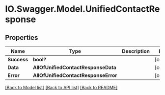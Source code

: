 # IO.Swagger.Model.UnifiedContactResponse
## Properties

Name | Type | Description | Notes
------------ | ------------- | ------------- | -------------
**Success** | **bool?** |  | [optional] 
**Data** | **AllOfUnifiedContactResponseData** |  | [optional] 
**Error** | **AllOfUnifiedContactResponseError** |  | [optional] 

[[Back to Model list]](../README.md#documentation-for-models) [[Back to API list]](../README.md#documentation-for-api-endpoints) [[Back to README]](../README.md)

